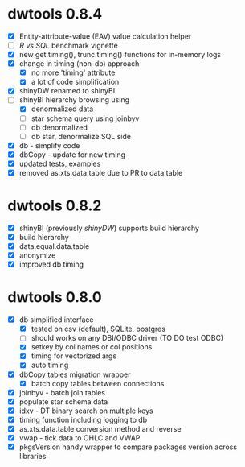 # dwtools 0.8.4

- [x] Entity-attribute-value (EAV) value calculation helper
- [ ] *R vs SQL* benchmark vignette
- [x] new get.timing(), trunc.timing() functions for in-memory logs
- [x] change in timing (non-db) approach
  - [x] no more 'timing' attribute
  - [x] a lot of code simplification
- [x] shinyDW renamed to shinyBI
- [ ] shinyBI hierarchy browsing using
  - [x] denormalized data
  - [ ] star schema query using joinbyv
  - [ ] db denormalized
  - [ ] db star, denormalize SQL side
- [x] db - simplify code
- [x] dbCopy - update for new timing
- [x] updated tests, examples
- [x] removed as.xts.data.table due to PR to data.table

# dwtools 0.8.2

- [x] shinyBI (previously *shinyDW*) supports build hierarchy
- [x] build hierarchy
- [x] data.equal.data.table
- [x] anonymize
- [x] improved db timing

# dwtools 0.8.0

- [x] db simplified interface
  - [x] tested on csv (default), SQLite, postgres
  - [ ] should works on any DBI/ODBC driver (TO DO test ODBC)
  - [x] setkey by col names or col positions
  - [x] timing for vectorized args
  - [x] auto timing
- [x] dbCopy tables migration wrapper
  - [x] batch copy tables between connections
- [x] joinbyv - batch join tables
- [x] populate star schema data
- [x] idxv - DT binary search on multiple keys
- [x] timing function including logging to db
- [x] as.xts.data.table conversion method and reverse
- [x] vwap - tick data to OHLC and VWAP
- [x] pkgsVersion handy wrapper to compare packages version across libraries
